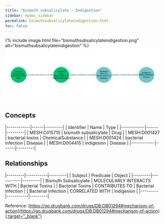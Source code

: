 ```yaml
---
title: "bismuth subsalicylate - Indigestion"
sidebar: mydoc_sidebar
permalink: bismuthsubsalicylateindigestion.html
toc: false 
---
```


{% include image.html file="bismuthsubsalicylateindigestion.png" alt="bismuthsubsalicylateindigestion" %}![Path Visualization](/images/bismuthsubsalicylateindigestion.png)

## Concepts

|------------|------|---------|
| Identifier | Name | Type    |
|------------|------|---------|
| MESH:C015715 | bismuth subsalicylate | Drug |
| MESH:D001427 | bacterial toxins | ChemicalSubstance |
| MESH:D001424 | bacterial infection | Disease |
| MESH:D004415 | indigesion | Disease |
|------------|------|---------|

## Relationships

|---------|-----------|---------|
| Subject | Predicate | Object  |
|---------|-----------|---------|
| Bismuth Subsalicylate | MOLECULARLY INTERACTS WITH | Bacterial Toxins |
| Bacterial Toxins | CONTRIBUTES TO | Bacterial Infection |
| Bacterial Infection | CORRELATED WITH | Indigesion |
|---------|-----------|---------|

Reference: [https://go.drugbank.com/drugs/DB:DB01294#mechanism-of-action](https://go.drugbank.com/drugs/DB:DB01294#mechanism-of-action){:target="_blank"}